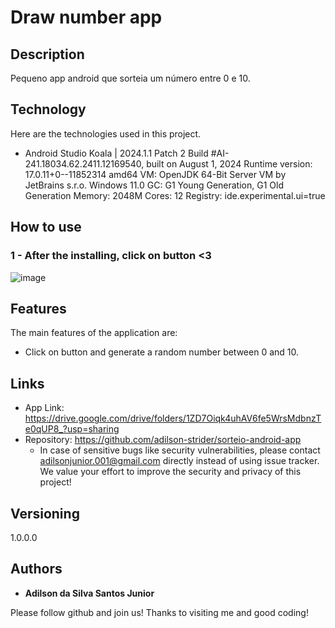 # Draw number app

## Description 

Pequeno app android que sorteia um número entre 0 e 10.

## Technology 

Here are the technologies used in this project.

* Android Studio Koala | 2024.1.1 Patch 2
Build #AI-241.18034.62.2411.12169540, built on August 1, 2024
Runtime version: 17.0.11+0--11852314 amd64
VM: OpenJDK 64-Bit Server VM by JetBrains s.r.o.
Windows 11.0
GC: G1 Young Generation, G1 Old Generation
Memory: 2048M
Cores: 12
Registry: ide.experimental.ui=true

## How to use

### 1 - After the installing, click on button <3

![image](https://github.com/user-attachments/assets/632a6dd3-5b2f-4732-9c31-b4907c0aa089)

## Features

The main features of the application are:
 - Click on button and generate a random number between 0 and 10.

## Links
  - App Link: https://drive.google.com/drive/folders/1ZD7Oiqk4uhAV6fe5WrsMdbnzTe0qUP8_?usp=sharing
  - Repository: https://github.com/adilson-strider/sorteio-android-app
    - In case of sensitive bugs like security vulnerabilities, please contact
      adilsonjunior.001@gmail.com directly instead of using issue tracker. We value your effort
      to improve the security and privacy of this project!

  ## Versioning

  1.0.0.0


  ## Authors

  * **Adilson da Silva Santos Junior** 

  Please follow github and join us!
  Thanks to visiting me and good coding!

